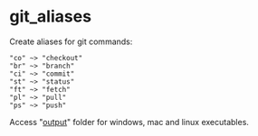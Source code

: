 # git_aliases
Create aliases for git commands:

```
"co" ~> "checkout"
"br" ~> "branch"
"ci" ~> "commit"
"st" ~> "status"
"ft" ~> "fetch"
"pl" ~> "pull"
"ps" ~> "push"
```

Access "[output](/output)" folder for windows, mac and linux executables.
